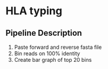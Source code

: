 # HLA typing

## Pipeline Description

1. Paste forward and reverse fasta file
2. Bin reads on 100% identity
3. Create bar graph of top 20 bins
